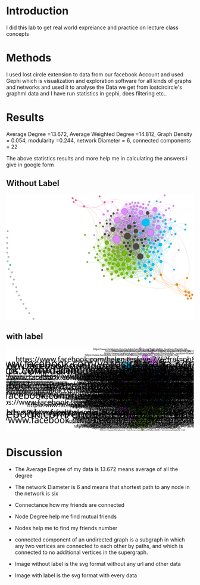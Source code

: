 # Introduction
I did this lab to get real world expreiance and practice on lecture class concepts

# Methods
 I used lost circle extension to data from our facebook Account and used Gephi which is visualization and exploration software for all kinds of graphs and networks and used it to analyse the Data we get from lostcircircle's graphml data and I have run statistics in gephi, does filtering etc.. 

# Results
Average Degree =13.672,
Average Weighted Degree =14.812,
Graph Density = 0.054,
modularity =0.244,
network Diameter = 6, 
connected components = 22

The above statistics results and more help me in calculating the answers i give in google form 


## Without Label
![SVG_image](sophonias_bekele1.svg)
## with label
![SVG_image](sophonias_bekele.svg)

# Discussion

* The Average Degree of my data is 13.672 means average of all the degree 

* The network Diameter is 6 and means that shortest path to any node in the network is six

* Connectance how my friends are connected

* Node Degree help me find mutual friends

* Nodes help me to find my friends number

* connected component of an undirected graph is a subgraph in which any two vertices are connected to  each other by paths, and which is connected to no additional vertices in the supergraph.

* Image without label is the svg format without any url and other data

* Image with label is the svg format with every data
